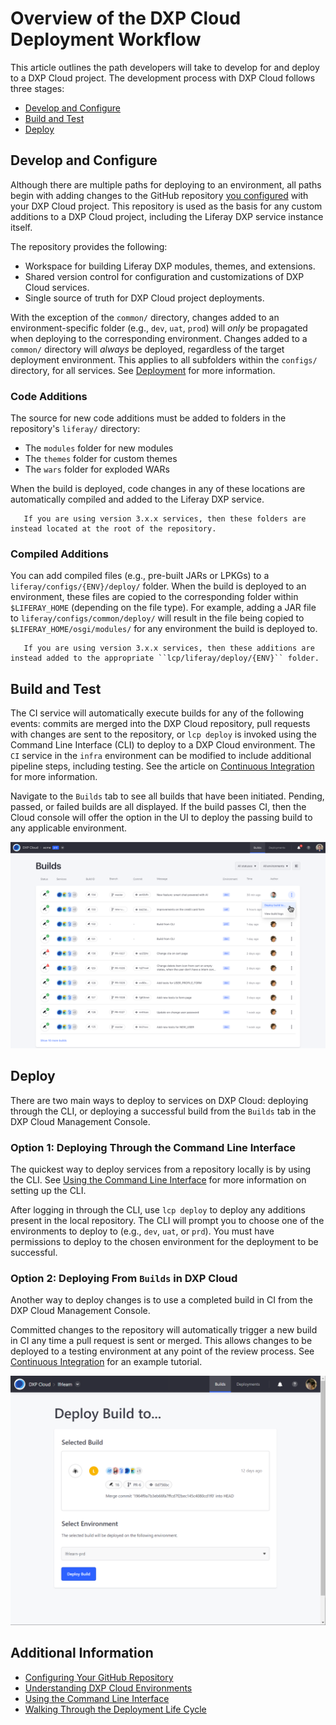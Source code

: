 # Overview of the DXP Cloud Deployment Workflow

This article outlines the path developers will take to develop for and deploy to a DXP Cloud project. The development process with DXP Cloud follows three stages:

* [Develop and Configure](#develop-and-configure)
* [Build and Test](#build-and-test)
* [Deploy](#deploy)

## Develop and Configure

Although there are multiple paths for deploying to an environment, all paths begin with adding changes to the GitHub repository [you configured](../getting-started/configuring-your-github-repository.md) with your DXP Cloud project. This repository is used as the basis for any custom additions to a DXP Cloud project, including the Liferay DXP service instance itself.

The repository provides the following:

* Workspace for building Liferay DXP modules, themes, and extensions. 
* Shared version control for configuration and customizations of DXP Cloud services. 
* Single source of truth for DXP Cloud project deployments. 

With the exception of the `common/` directory, changes added to an environment-specific folder (e.g., `dev`, `uat`, `prod`) will _only_ be propagated when deploying to the corresponding environment. Changes added to a `common/` directory will _always_ be deployed, regardless of the target deployment environment. This applies to all subfolders within the `configs/` directory, for all services. See [Deployment](../using-the-liferay-dxp-service/introduction-to-the-liferay-dxp-service.md#deployment-customization-patching-and-licensing) for more information.

### Code Additions

The source for new code additions must be added to folders in the repository's `liferay/` directory: 

* The `modules` folder for new modules
* The `themes` folder for custom themes
* The `wars` folder for exploded WARs 

When the build is deployed, code changes in any of these locations are automatically compiled and added to the Liferay DXP service.

```note::
   If you are using version 3.x.x services, then these folders are instead located at the root of the repository.
```

### Compiled Additions

You can add compiled files (e.g., pre-built JARs or LPKGs) to a `liferay/configs/{ENV}/deploy/` folder. When the build is deployed to an environment, these files are copied to the corresponding folder within `$LIFERAY_HOME` (depending on the file type). For example, adding a JAR file to `liferay/configs/common/deploy/` will result in the file being copied to `$LIFERAY_HOME/osgi/modules/` for any environment the build is deployed to. 

```note::
   If you are using version 3.x.x services, then these additions are instead added to the appropriate ``lcp/liferay/deploy/{ENV}`` folder.
```

## Build and Test

The CI service will automatically execute builds for any of the following events: commits are merged into the DXP Cloud repository, pull requests with changes are sent to the repository, or `lcp deploy` is invoked using the Command Line Interface (CLI) to deploy to a DXP Cloud environment. The `CI` service in the `infra` environment can be modified to include additional pipeline steps, including testing. See the article on [Continuous Integration](../platform-services/continuous-integration.md) for more information.

Navigate to the `Builds` tab to see all builds that have been initiated. Pending, passed, or failed builds are all displayed. If the build passes CI, then the Cloud console will offer the option in the UI to deploy the passing build to any applicable environment.

![Reviewing Builds](./overview-of-the-dxp-cloud-deployment-workflow/images/02.png)

## Deploy

There are two main ways to deploy to services on DXP Cloud: deploying through the CLI, or deploying a successful build from the `Builds` tab in the DXP Cloud Management Console.

### Option 1: Deploying Through the Command Line Interface

The quickest way to deploy services from a repository locally is by using the CLI. See [Using the Command Line Interface](../reference/command-line-tool.md) for more information on setting up the CLI.

After logging in through the CLI, use `lcp deploy` to deploy any additions present in the local repository. The CLI will prompt you to choose one of the environments to deploy to (e.g., `dev`, `uat`, or `prd`). You must have permissions to deploy to the chosen environment for the deployment to be successful.

### Option 2: Deploying From `Builds` in DXP Cloud

Another way to deploy changes is to use a completed build in CI from the DXP Cloud Management Console.

Committed changes to the repository will automatically trigger a new build in CI any time a pull request is sent or merged. This allows changes to be deployed to a testing environment at any point of the review process. See [Continuous Integration](./walking-through-the-deployment-life-cycle.md) for an example tutorial.

![Deploying to Prod](./overview-of-the-dxp-cloud-deployment-workflow/images/01.png)

## Additional Information

* [Configuring Your GitHub Repository](../getting-started/configuring-your-github-repository.md)
* [Understanding DXP Cloud Environments](../getting-started/understanding-dxp-cloud-environments.md)
* [Using the Command Line Interface](../reference/command-line-tool.md)
* [Walking Through the Deployment Life Cycle](../build-and-deploy/walking-through-the-deployment-life-cycle.md)
